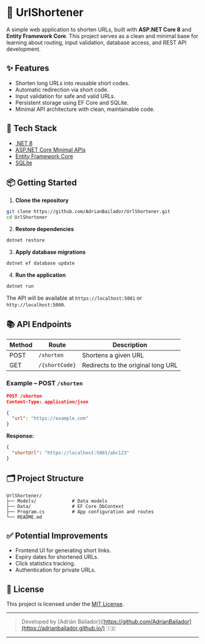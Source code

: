 # 🔗 UrlShortener

A simple web application to shorten URLs, built with **ASP.NET Core 8** and **Entity Framework Core**. This project serves as a clean and minimal base for learning about routing, input validation, database access, and REST API development.

## ✨ Features

- Shorten long URLs into reusable short codes.
- Automatic redirection via short code.
- Input validation for safe and valid URLs.
- Persistent storage using EF Core and SQLite.
- Minimal API architecture with clean, maintainable code.

## 🚀 Tech Stack

- [.NET 8](https://dotnet.microsoft.com/)
- [ASP.NET Core Minimal APIs](https://learn.microsoft.com/aspnet/core/fundamentals/minimal-apis)
- [Entity Framework Core](https://learn.microsoft.com/ef/core/)
- [SQLite](https://www.sqlite.org/index.html)

## 📦 Getting Started

1. **Clone the repository**

```bash
git clone https://github.com/AdrianBailador/UrlShortener.git
cd UrlShortener
````

2. **Restore dependencies**

```bash
dotnet restore
```

3. **Apply database migrations**

```bash
dotnet ef database update
```

4. **Run the application**

```bash
dotnet run
```

The API will be available at `https://localhost:5001` or `http://localhost:5000`.

## 📚 API Endpoints

| Method | Route          | Description                        |
| ------ | -------------- | ---------------------------------- |
| POST   | `/shorten`     | Shortens a given URL               |
| GET    | `/{shortCode}` | Redirects to the original long URL |

### Example – POST `/shorten`

```json
POST /shorten
Content-Type: application/json

{
  "url": "https://example.com"
}
```

**Response:**

```json
{
  "shortUrl": "https://localhost:5001/abc123"
}
```

## 🗂 Project Structure

```
UrlShortener/
├── Models/             # Data models
├── Data/               # EF Core DbContext
├── Program.cs          # App configuration and routes
└── README.md
```

## ✅ Potential Improvements

* Frontend UI for generating short links.
* Expiry dates for shortened URLs.
* Click statistics tracking.
* Authentication for private URLs.

## 📄 License

This project is licensed under the [MIT License](LICENSE).

---

> Developed by [Adrián Bailador]([https://github.com/AdrianBailador](https://adrianbailador.github.io/) 🇮🇪

---

